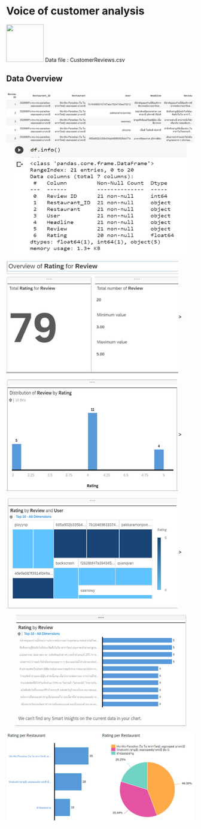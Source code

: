 <h1>Voice of customer analysis</h1>

<p align="left">
<img src="https://cdn.iconscout.com/icon/free/png-512/microsoft-excel-2-569282.png"
     width="100" height="100" >
Data file : CustomerReviews.csv
</p>

<h2>Data Overview</h2>
<p align="center">
<img align="left" src="https://github.com/PaoLastHope/BADS7105/blob/80d88a767b704e97dc27f3a91f350d96a3d3aa71/HOMEWORK%2011/images/1.PNG">
</p>
 
<br />
<p align="center">
<img align="center" src="https://github.com/PaoLastHope/BADS7105/blob/80d88a767b704e97dc27f3a91f350d96a3d3aa71/HOMEWORK%2011/images/2.PNG"
     width="460" height="300" >
</p>

<img align="center" src="https://github.com/PaoLastHope/BADS7105/blob/80d88a767b704e97dc27f3a91f350d96a3d3aa71/HOMEWORK%2011/images/3.PNG" width="460" height="300" >>

<img align="center" src="https://github.com/PaoLastHope/BADS7105/blob/80d88a767b704e97dc27f3a91f350d96a3d3aa71/HOMEWORK%2011/images/4.PNG" width="460" height="300" >>

<img align="center" src="https://github.com/PaoLastHope/BADS7105/blob/80d88a767b704e97dc27f3a91f350d96a3d3aa71/HOMEWORK%2011/images/5.PNG" width="460" height="300" >>

<p align="center">
<img align="center" src="https://github.com/PaoLastHope/BADS7105/blob/80d88a767b704e97dc27f3a91f350d96a3d3aa71/HOMEWORK%2011/images/6.PNG"
     width="460" height="300" >
</p>

<p align="center">
<img align="center" src="https://github.com/PaoLastHope/BADS7105/blob/a0120c6cef4143076fcfdfda30d7d9d730a967ca/HOMEWORK%2011/images/7.PNG">
</p>
<br />
